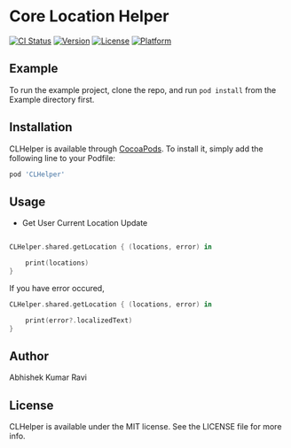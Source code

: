 # Core Location Helper

[![CI Status](http://img.shields.io/travis/greenSyntax/CLHelper.svg?style=flat)](https://travis-ci.org/greenSyntax/CLHelper)
[![Version](https://img.shields.io/cocoapods/v/CLHelper.svg?style=flat)](http://cocoapods.org/pods/CLHelper)
[![License](https://img.shields.io/cocoapods/l/CLHelper.svg?style=flat)](http://cocoapods.org/pods/CLHelper)
[![Platform](https://img.shields.io/cocoapods/p/CLHelper.svg?style=flat)](http://cocoapods.org/pods/CLHelper)

## Example

To run the example project, clone the repo, and run `pod install` from the Example directory first.


## Installation

CLHelper is available through [CocoaPods](http://cocoapods.org). To install
it, simply add the following line to your Podfile:

```ruby
pod 'CLHelper'
```

## Usage

* Get User Current Location Update

```swift

CLHelper.shared.getLocation { (locations, error) in

    print(locations)
}

```

If you have error occured,

```swift
CLHelper.shared.getLocation { (locations, error) in

    print(error?.localizedText)
}
```

## Author

Abhishek Kumar Ravi

## License

CLHelper is available under the MIT license. See the LICENSE file for more info.

